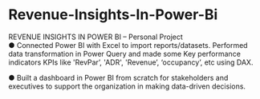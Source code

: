 # Revenue-Insights-In-Power-Bi

REVENUE INSIGHTS IN POWER BI – Personal Project                                                                                                                                 	 
●	Connected Power BI with Excel to import reports/datasets. Performed data transformation in Power Query and made some Key performance indicators KPIs like 'RevPar’, 'ADR', 'Revenue’, ‘occupancy’, etc using DAX.

●	Built a dashboard in Power BI from scratch for stakeholders and executives to support the organization in making data-driven decisions.
